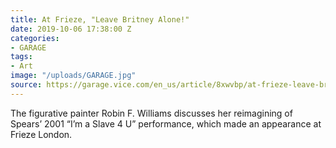 ```yaml
---
title: At Frieze, "Leave Britney Alone!"
date: 2019-10-06 17:38:00 Z
categories:
- GARAGE
tags:
- Art
image: "/uploads/GARAGE.jpg"
source: https://garage.vice.com/en_us/article/8xwvbp/at-frieze-leave-britney-alone
---
```


The figurative painter Robin F. Williams discusses her reimagining of Spears’ 2001 “I’m a Slave 4 U” performance, which made an appearance at Frieze London.
